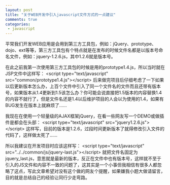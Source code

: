 ```yaml
--- 
layout: post
title: "关于WEB开发中引入javascript文件方式的一点建议"
comments: true
categories:
 - javascript
---
```

平常我们开发WEB应用是会用到第三方工具包，例如：jQuery、prototype、dojo、ext等等，第三方工具包有个特点就是在发布的时候文件名都是以版本号命名文件，例如：jquery-1.2.6.js，其中1.2.6就是版本号。

在此之前我第一次使用第三方工具包的时候是用的prototype1.4.js，所以当时就在JSP文件中这样写：
&lt;script  type="text/javascript"  src="common/prototype1.4.js"&gt;&lt;/script&gt;
后来做完项目后仔细考虑了一下如果以后更新版本怎么办，上百个文件中引入了同一个文件名的文件而且还带有版本号，如果版本从1.4更新到1.5该怎么办？你可能会说直接把1.5版本的内容替换1.4的内容不就行了，但是文件名还是1.4以后维护项目的人会以为使用的1.4，如果有BUG发生在版本上就麻烦了……

<!--more-->

我现在在使用一个轻量级的AJAX框架jQuery，在看一些网友写一个DEMO或做插件是都会在头部：
&lt;script  type="text/javascript"  src="jquery1.2.6.js"&gt;&lt;/script&gt;
这样写，目前的版本是1.2.6，过段时间更新版本了就得修改引入文件的代码了，这样做太死了……

所以我建议在开发项目时应该这样写：
&lt;script  type="text/javascript"  src="../../common/js/jquery-last.js"&gt;&lt;/script&gt;
就把文件名固定为jquery_last.js，意思就是最新的版本，反正在文件中也有版本号，这样就不至于引入的JS文件和内容不一致的问题了，这其实是一个小事但我相信有很多人都忽略了这点，写此文章希望对没有这个做的网友个提醒，如果嫌我小题大做请留言，目的就是总结自己的经验让同行少走弯路。

